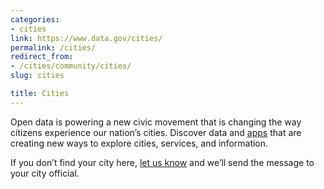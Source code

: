```yaml
---
categories:
- cities
link: https://www.data.gov/cities/
permalink: /cities/
redirect_from:
- /cities/community/cities/
slug: cities

title: Cities 
---
```


Open data is powering a new civic movement that is changing the way citizens experience our nation’s cities. Discover data and [apps](../../cities/city-apps) that are creating new ways to explore cities, services, and information.

If you don’t find your city here, [let us know](../../contact-us.html) and we’ll send the message to your city official.

